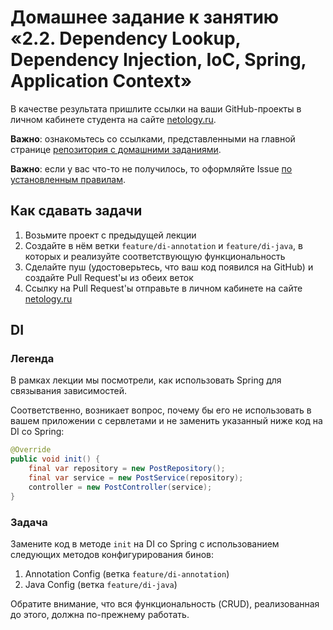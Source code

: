# Домашнее задание к занятию «2.2. Dependency Lookup, Dependency Injection, IoC, Spring, Application Context»

В качестве результата пришлите ссылки на ваши GitHub-проекты в личном кабинете студента на сайте [netology.ru](https://netology.ru).

**Важно**: ознакомьтесь со ссылками, представленными на главной странице [репозитория с домашними заданиями](../README.md).

**Важно**: если у вас что-то не получилось, то оформляйте Issue [по установленным правилам](../report-requirements.md).

## Как сдавать задачи

1. Возьмите проект с предыдущей лекции
1. Создайте в нём ветки `feature/di-annotation` и `feature/di-java`, в которых и реализуйте соответствующую функциональность
1. Сделайте пуш (удостоверьтесь, что ваш код появился на GitHub) и создайте Pull Request'ы из обеих веток
1. Ссылку на Pull Request'ы отправьте в личном кабинете на сайте [netology.ru](https://netology.ru)

## DI

### Легенда

В рамках лекции мы посмотрели, как использовать Spring для связывания зависимостей.

Соответственно, возникает вопрос, почему бы его не использовать в вашем приложении с сервлетами и не заменить указанный ниже код на DI со Spring:
```java
@Override
public void init() {
    final var repository = new PostRepository();
    final var service = new PostService(repository);
    controller = new PostController(service);
}
```

### Задача

Замените код в методе `init` на DI со Spring с использованием следующих методов конфигурирования бинов:
1. Annotation Config (ветка `feature/di-annotation`)
1. Java Config (ветка `feature/di-java`)

Обратите внимание, что вся функциональность (CRUD), реализованная до этого, должна по-прежнему работать.

